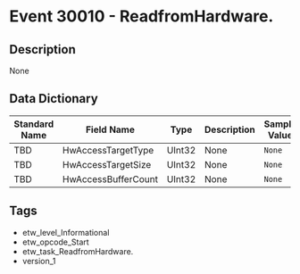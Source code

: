 # Event 30010 - ReadfromHardware.

## Description
None

## Data Dictionary
|Standard Name|Field Name|Type|Description|Sample Value|
|---|---|---|---|---|
|TBD|HwAccessTargetType|UInt32|None|`None`|
|TBD|HwAccessTargetSize|UInt32|None|`None`|
|TBD|HwAccessBufferCount|UInt32|None|`None`|

## Tags
* etw_level_Informational
* etw_opcode_Start
* etw_task_ReadfromHardware.
* version_1